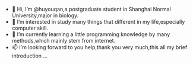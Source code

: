- 👋 Hi, I’m @huyouqan,a postgraduate student in Shanghai Normal University,major in biology.
- 👀 I’m interested in study many things that different in my life,especially computer skill.
- 🌱 I’m currently learning a little programming knowledge by many methods,which mainly stem from internet.
- 📫 I'm looking forward to you help,thank you very much,this all my brief introduction ...

<!---
927407499/927407499 is a ✨ special ✨ repository because its `README.md` (this file) appears on your GitHub profile.
You can click the Preview link to take a look at your changes.
--->
